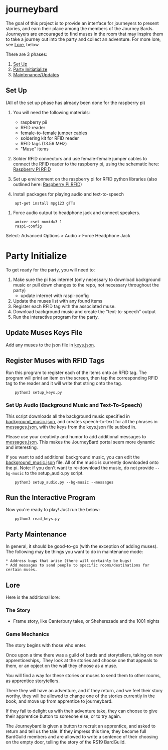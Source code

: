 # journeybard

The goal of this project is to provide an interface for journeyers to present stories, and earn their place among the members of the Journey Bards. Journeyers are encouraged to find muses in the room that may inspire them to take a journey out into the party and collect an adventure. For more lore, see [Lore](#lore), below.

There are 3 phases:

1. [Set Up](#set-up)
1. [Party Initiatialize](#party-initialize)
1. [Maintenance/Updates](#party-maintenance)

## Set Up

(All of the set up phase has already been done for the raspberry pi)

1. You will need the following materials:

    * raspberry pii
    * RFID reader
    * female-to-female jumper cables
    * soldering kit for RFID reader
    * RFID tags (13.56 MHz)
    * "Muse" items

1. Solder RFID connectors and use female-female jumper cables to connect the RFID reader to the raspberry pi, using the schematic here: [Raspberry Pi RFID](https://pimylifeup.com/raspberry-pi-rfid-rc522/)

1. Set up environment on the raspberry pi for RFID python libraries (also outlined here: [Raspberry Pi RFID](https://pimylifeup.com/raspberry-pi-rfid-rc522/))

1. Install packages for playing audio and text-to-speech

```
    apt-get install mpg123 gTTs
```

1. Force audio output to headphone jack and connect speakers.

```
    amixer cset numid=3 1
    raspi-config
```

Select: Advanced Options > Audio > Force Headphone Jack

# Party Initialize

To get ready for the party, you will need to:

1. Make sure the pi has internet (only necessary to download background music or pull down changes to the repo, not necessary throughout the party) 
    * update internet with raspi-config
1. Update the muses list with any found items
1. Register each RFID tag with the associated muse.
1. Download background music and create the "text-to-speech" output
1. Run the interactive program for the party.

## Update Muses Keys File

Add any muses to the json file in [keys.json](keys.json).

## Register Muses with RFID Tags

Run this program to register each of the items onto an RFID tag. The program will print an item on the screen, then tap the corresponding RFID tag to the reader and it will write that string onto the tag.

```
    python3 setup_keys.py
```

### Set Up Audio (Background Music and Text-To-Speech)

This script downloads all the background music specified in [background_music.json](background_music.json), and creates speech-to-text for all the phrases in [messages.json](messages.json), with the keys from the keys.json file subbed in.

Please use your creativity and humor to add additional messages to [messages.json](messages.json). This makes the JourneyBard portal seem more dynamic and interesting.

If you want to add additional background music, you can edit the [background_music.json](background_music.json) file. All of the music is currently downloaded onto the pi. Note: if you don't want to re-download the music, do not provide `--bg-music` to the setup_audio.py script.

```
    python3 setup_audio.py --bg-music --messages
```

## Run the Interactive Program

Now you're ready to play! Just run the below:

```
    python3 read_keys.py
```

## Party Maintenance

In general, it should be good-to-go (with the exception of adding muses). The following may be things you want to do in maintenance mode:

    * Address bugs that arise (there will certainly be bugs)
    * Add messages to send people to specific rooms/destinations for certain muses.
    
## Lore

Here is the additional lore:

### The Story

* Frame story, like Canterbury tales, or Sheherezade and the 1001 nights

### Game Mechanics

The story begins with those who enter.

Once upon a time there was a guild of bards and storytellers, taking on new apprenticeships,. They look at the stories and choose one that appeals to them, or an opject on the wall they choose as a muse.

You will find a way for these stories or muses to send them to other rooms, as apprentice storytellers.

There they will have an adventure, and if they return, and we feel their story worthy, they will be allowed to change one of the stories currently in the book, and move up from apprentice to journeybard.

If they fail to delight us with their adventure take, they can choose to give their apprentice button to someone else, or to try again.

The Journeybard is given a button to recruit an apprentice, and asked to return and tell us the tale. If they impress this time, they become full BardGuild members and are allowed to write a sentence of their choosing on the empty door, telling the story of the RS19 BardGuild.

